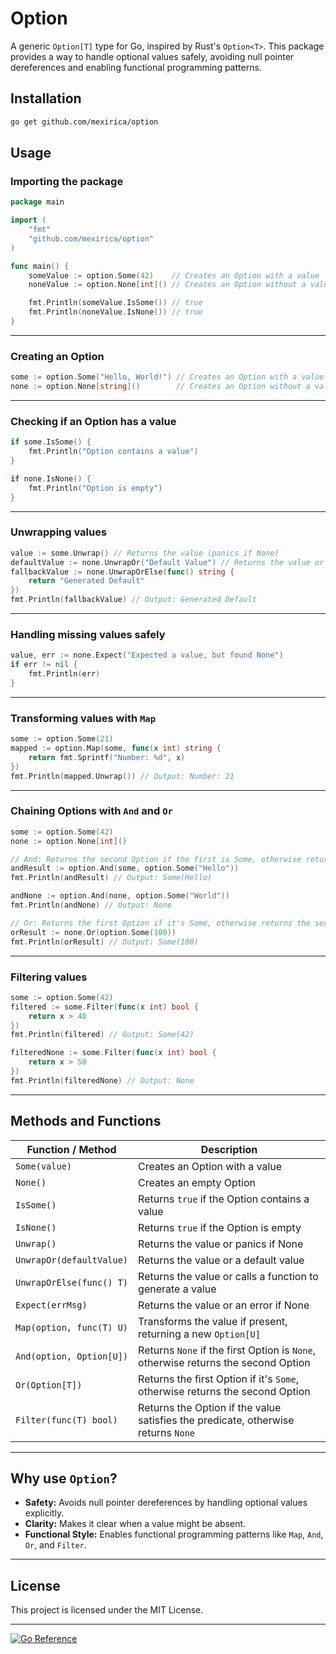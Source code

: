 # Option

A generic `Option[T]` type for Go, inspired by Rust's `Option<T>`. This package provides a way to handle optional values safely, avoiding null pointer dereferences and enabling functional programming patterns.

## Installation

```sh
go get github.com/mexirica/option
```

## Usage

### Importing the package

```go
package main

import (
    "fmt"
    "github.com/mexirica/option"
)

func main() {
    someValue := option.Some(42)    // Creates an Option with a value
    noneValue := option.None[int]() // Creates an Option without a value

    fmt.Println(someValue.IsSome()) // true
    fmt.Println(noneValue.IsNone()) // true
}
```

---

### Creating an Option

```go
some := option.Some("Hello, World!") // Creates an Option with a value
none := option.None[string]()        // Creates an Option without a value
```

---

### Checking if an Option has a value

```go
if some.IsSome() {
    fmt.Println("Option contains a value")
}

if none.IsNone() {
    fmt.Println("Option is empty")
}
```

---

### Unwrapping values

```go
value := some.Unwrap() // Returns the value (panics if None)
defaultValue := none.UnwrapOr("Default Value") // Returns the value or a default
fallbackValue := none.UnwrapOrElse(func() string {
    return "Generated Default"
})
fmt.Println(fallbackValue) // Output: Generated Default
```

---

### Handling missing values safely

```go
value, err := none.Expect("Expected a value, but found None")
if err != nil {
    fmt.Println(err)
}
```

---

### Transforming values with `Map`

```go
some := option.Some(21)
mapped := option.Map(some, func(x int) string {
    return fmt.Sprintf("Number: %d", x)
})
fmt.Println(mapped.Unwrap()) // Output: Number: 21
```

---

### Chaining Options with `And` and `Or`

```go
some := option.Some(42)
none := option.None[int]()

// And: Returns the second Option if the first is Some, otherwise returns None
andResult := option.And(some, option.Some("Hello"))
fmt.Println(andResult) // Output: Some(Hello)

andNone := option.And(none, option.Some("World"))
fmt.Println(andNone) // Output: None

// Or: Returns the first Option if it's Some, otherwise returns the second Option
orResult := none.Or(option.Some(100))
fmt.Println(orResult) // Output: Some(100)
```

---

### Filtering values

```go
some := option.Some(42)
filtered := some.Filter(func(x int) bool {
    return x > 40
})
fmt.Println(filtered) // Output: Some(42)

filteredNone := some.Filter(func(x int) bool {
    return x > 50
})
fmt.Println(filteredNone) // Output: None
```

---

## Methods and Functions

| Function / Method                       | Description |
|------------------------------------------|-------------|
| `Some(value)`                           | Creates an Option with a value |
| `None()`                                | Creates an empty Option |
| `IsSome()`                              | Returns `true` if the Option contains a value |
| `IsNone()`                              | Returns `true` if the Option is empty |
| `Unwrap()`                              | Returns the value or panics if None |
| `UnwrapOr(defaultValue)`                 | Returns the value or a default value |
| `UnwrapOrElse(func() T)`                 | Returns the value or calls a function to generate a value |
| `Expect(errMsg)`                        | Returns the value or an error if None |
| `Map(option, func(T) U)`                 | Transforms the value if present, returning a new `Option[U]` |
| `And(option, Option[U])`                 | Returns `None` if the first Option is `None`, otherwise returns the second Option |
| `Or(Option[T])`                         | Returns the first Option if it's `Some`, otherwise returns the second Option |
| `Filter(func(T) bool)`                  | Returns the Option if the value satisfies the predicate, otherwise returns `None` |

---

## Why use `Option`?

- **Safety:** Avoids null pointer dereferences by handling optional values explicitly.
- **Clarity:** Makes it clear when a value might be absent.
- **Functional Style:** Enables functional programming patterns like `Map`, `And`, `Or`, and `Filter`.

---

## License

This project is licensed under the MIT License.

---

[![Go Reference](https://pkg.go.dev/badge/github.com/mexirica/option.svg)](https://pkg.go.dev/github.com/mexirica/option)